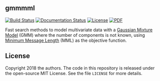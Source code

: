 ## gmmmml

[![Build Status](https://img.shields.io/travis/andycasey/gmmmml/master.svg)](https://travis-ci.org/andycasey/gmmmml)
[![Documentation Status](https://readthedocs.org/projects/gmmmml/badge/?version=latest)](http://gmmmml.rtfd.io/)
[![License](https://img.shields.io/badge/license-MIT-blue.svg)](https://github.com/andycasey/gmmmml/blob/master/LICENSE)
[![PDF](https://img.shields.io/badge/pdf-latest-orange.svg)](https://github.com/andycasey/gmmmml/raw/pdf/article/ms.pdf)

Fast search methods to model multivariate data with a 
    [Gaussian Mixture Model](https://en.wikipedia.org/wiki/Mixture_model#Multivariate_Gaussian_mixture_model) (GMM) 
where the number of components is not known, using
    [Minimum Message Length](https://en.wikipedia.org/wiki/Minimum_message_length) (MML)
as the objective function.

## License
Copyright 2018 the authors. The code in this repository is released under the open-source MIT License.
See the file `LICENSE` for more details.
